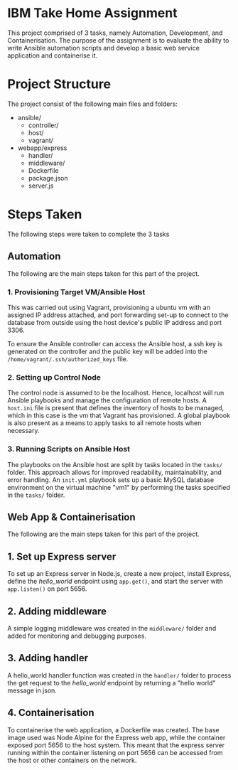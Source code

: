 # IBM Take Home Assignment

This project comprised of 3 tasks, namely Automation, Development, and Containerisation. The purpose of the assignment is to evaluate the ability to write Ansible automation scripts and develop a basic web service application and containerise it. 


# Project Structure

The project consist of the following main files and folders:

 - ansible/
	 - controller/
	 - host/
	 - vagrant/
 - webapp/express
	 - handler/
	 - middleware/
	 - Dockerfile
	 - package.json
	 - server.js

# Steps Taken

The following steps were taken to complete the 3 tasks

## Automation

The following are the main steps taken for this part of the project.

### 1. Provisioning Target VM/Ansible Host

This was carried out using Vagrant, provisioning a ubuntu vm with an assigned IP address attached, and port forwarding set-up to connect to the database from outside using the host device's public IP address and port 3306. 

To ensure the Ansible controller can access the Ansible host, a ssh key is generated on the controller and the public key will be added into the `/home/vagrant/.ssh/authorized_keys` file. 

### 2. Setting up Control Node

The control node is assumed to be the localhost. Hence, localhost will run Ansible playbooks and manage the configuration of remote hosts. A `host.ini` file is present that defines the inventory of hosts to be managed, which in this case is the vm that Vagrant has provisioned. A global playbook is also present as a means to apply tasks to all remote hosts when necessary. 

### 3. Running Scripts on Ansible Host

The playbooks on the Ansible host are split by tasks located in the `tasks/` folder. This approach allows for improved readability, maintainability, and error handling. An `init.yml` playbook sets up a basic MySQL database environment on the virtual machine "vm1" by performing the tasks specified in the `tasks/` folder.

## Web App & Containerisation

The following are the main steps taken for this part of the project.

## 1. Set up Express server

To set up an Express server in Node.js, create a new project, install Express, define the *hello_world* endpoint using `app.get()`, and start the server with `app.listen()` on port 5656.

## 2. Adding middleware

A simple logging middleware was created in the `middleware/` folder and added for monitoring and debugging purposes. 

## 3. Adding handler

A hello_world handler function was created in the `handler/` folder to process the get request to the *hello_world* endpoint by returning a "hello world" message in json.

## 4. Containerisation

To containerise the web application, a Dockerfile was created. The base image used was Node Alpine for the Express web app, while the container exposed port 5656 to the host system. This meant that the express server running within the container listening on port 5656 can be accessed from the host or other containers on the network. 
